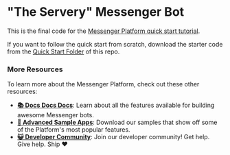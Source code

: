 # "The Servery" Messenger Bot

This is the final code for the [Messenger Platform quick start tutorial](https://developers.facebook.com/docs/messenger-platform/getting-started/quick-start).

If you want to follow the quick start from scratch, download the starter code from the [Quick Start Folder](https://github.com/fbsamples/messenger-platform-samples/tree/master/quick-start) of this repo.

### More Resources

To learn more about the Messenger Platform, check out these other resources:

-   **[📚 Docs Docs Docs](https://developers.facebook.com/docs/messenger-platform/)**: Learn about all the features available for building awesome Messenger bots.
-   **[📱 Advanced Sample Apps](https://github.com/fbsamples/messenger-bot-samples)**: Download our samples that show off some of the Platform's most popular features.
-   **[😺 Developer Community](https://www.facebook.com/groups/messengerplatform/)**: Join our developer community! Get help. Give help. Ship ❤️
